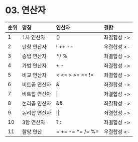 # 03. 연산자



| **순위** | **명칭** | 연산자 | 결합 |
| :--- | :--- | :--- | :--- |
| 1 | 1차 연산자 | \(\) | 좌결합성 -&gt; |
| 2 | 단항 연산자 | ! ++ -- | 우결합성 &lt;- |
| 3 | 승법 연산자 | \*/ % | 좌결합성 -&gt; |
| 4 | 가법 연산자 | + - | 좌결합성 -&gt; |
| 5 | 비교 연산자 | &lt; &lt;= &gt; &gt;= == != | 좌결합성 -&gt; |
| 6 | 비트곱 연산자 | & | 좌결합성 -&gt; |
| 7 | 비트합 연산자 | \| | 좌결합성 -&gt; |
| 8 | 논리곱 연산자 | && | 좌결합성 -&gt; |
| 9 | 논리합 연산자 | \|\| | 좌결합성 -&gt; |
| 10 | 3항 연산자 | ? : | 좌결합성 -&gt; |
| 11 | 할당 연산 | = += -= \*= /= %= | 우결합성 &lt;- |



